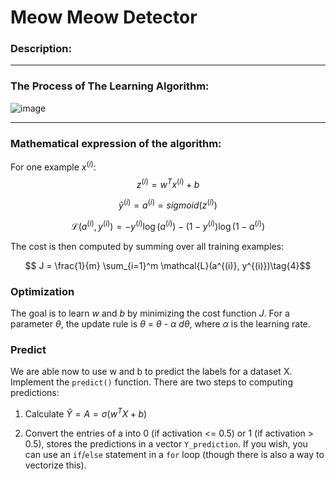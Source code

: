 # Meow Meow Detector

### Description:

<hr>

### The Process of The Learning Algorithm:

![image](https://github.com/shehabomar/Smurf-Detector/assets/68251508/c8e922aa-56b5-4a0c-99f4-c945e487ddb9)

<hr>

### Mathematical expression of the algorithm:

For one example $x^{(i)}$:
$$z^{(i)} = w^T x^{(i)} + b \tag{1}$$

$$\hat{y}^{(i)} = a^{(i)} = sigmoid(z^{(i)})\tag{2}$$ 

$$ \mathcal{L}(a^{(i)}, y^{(i)}) =  - y^{(i)}  \log(a^{(i)}) - (1-y^{(i)} )  \log(1-a^{(i)})\tag{3}$$

The cost is then computed by summing over all training examples:

$$ J = \frac{1}{m} \sum_{i=1}^m \mathcal{L}(a^{(i)}, y^{(i)})\tag{4}$$

### Optimization

The goal is to learn $w$ and $b$ by minimizing the cost function $J$. 
For a parameter $\theta$, the update rule is $\theta$ = $\theta$ - $\alpha$ $\text{ } d\theta$, where $\alpha$ is the learning rate.

### Predict
 We are able now to use w and b to predict the labels for a dataset X. Implement the `predict()` function. There are two steps to computing predictions:

1. Calculate $\hat{Y} = A = \sigma(w^T X + b)$

2. Convert the entries of a into 0 (if activation <= 0.5) or 1 (if activation > 0.5), stores the predictions in a vector `Y_prediction`. If you wish, you can use an `if`/`else` statement in a `for` loop (though there is also a way to vectorize this). 
